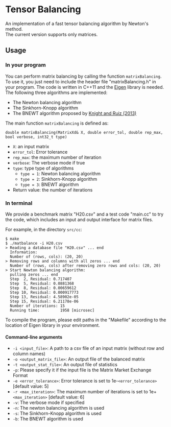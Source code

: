 # Tensor Balancing
An implementation of a fast tensor balancing algorithm by Newton's method.  
The current version supports only matrices.

## Usage
### In your program
You can perform matrix balancing by calling the function `matrixBalancing`.
To use it, you just need to include the header file "matrixBalancing.h" in your program.
The code is written in C++11 and the [Eigen](http://eigen.tuxfamily.org) library is needed.  
The following three algorithms are implemented:
* The Newton balancing algorithm
* The Sinkhorn-Knopp algorithm
* The BNEWT algorithm proposed by [Knight and Ruiz (2013)](https://academic.oup.com/imajna/article-abstract/33/3/1029/659457/A-fast-algorithm-for-matrix-balancing?redirectedFrom=fulltext)

The main function `matrixBalancing` is defined as:
```
double matrixBalancing(MatrixXd& X, double error_tol, double rep_max, bool verbose, int32_t type)
```
* `X`: an input matrix
* `error_tol`: Error tolerance
* `rep_max`: the maximum number of iteration
* `verbose`: The verbose mode if true
* `type`: type type of algorithms
  * `type = 1`: Newton balancing algorithm
  * `type = 2`: Sinkhorn-Knopp algorithm
  * `type = 3`: BNEWT algorithm
* Return value: the number of iterations

### In terminal
We provide a benchmark matrix "H20.csv" and a test code "main.cc" to try the code, which includes an input and output interface for matrix files.

For example, in the directory `src/cc`:
```
$ make
$ ./matbalance -i H20.csv
> Reading a database file "H20.csv" ... end
  Information:
  Number of (rows, cols): (20, 20)
> Removing rows and columns with all zeros ... end
  Number of (rows, cols) after removing zero rows and cols: (20, 20)
> Start Newton balancing algorithm:
  pulling zeros ... end
  Step  2, Residual: 0.717407
  Step  5, Residual: 0.0881368
  Step  8, Residual: 0.00659612
  Step 10, Residual: 0.000917773
  Step 13, Residual: 4.58902e-05
  Step 15, Residual: 6.21178e-06
  Number of iterations: 15
  Running time:         1958 [microsec]
```
To compile the program, please edit paths in the "Makefile" according to the location of Eigen library in your environment.

#### Command-line arguments
* `-i <input_file>`: A path to a csv file of an input matrix (without row and column names)  
* `-o <output_matrix_file>`: An output file of the balanced matrix  
* `-t <output_stat_file>`: An output file of statistics  
* `-p`: Please specify it if the input file is the Matrix Market Exchange Format  
* `-e <error_tolerance>`: Error tolerance is set to 1e-`<error_tolerance>` [default value: 5]  
* `-r <max_iteration>`: The maximum number of iterations is set to 1e+`<max_iteration>` [default value: 6]  
* `-v`: The verbose mode if specified  
* `-n`: The newton balancing algorithm is used  
* `-s`: The Sinkhorn-Knopp algorithm is used  
* `-b`: The BNEWT algorithm is used
